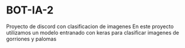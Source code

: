 # BOT-IA-2
Proyecto de discord con clasificacion de imagenes
En este proyecto utilizamos un modelo entranado con keras para clasificar imagenes de gorriones y palomas
